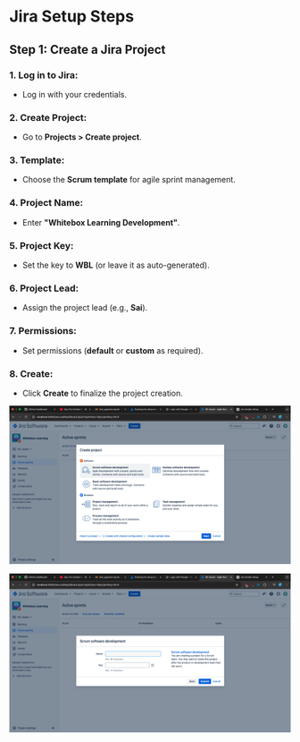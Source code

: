 # Jira Setup Steps

## Step 1: Create a Jira Project

### 1. Log in to Jira:
   - Log in with your credentials.

### 2. Create Project:
   - Go to **Projects > Create project**.

### 3. Template:
   - Choose the **Scrum template** for agile sprint management.

### 4. Project Name:
   - Enter **"Whitebox Learning Development"**.

### 5. Project Key:
   - Set the key to **WBL** (or leave it as auto-generated).

### 6. Project Lead:
   - Assign the project lead (e.g., **Sai**).

### 7. Permissions:
   - Set permissions (**default** or **custom** as required).

### 8. Create:
   - Click **Create** to finalize the project creation.

![alt text](<create project_scrn.png>)

![alt text](<name of the project_scrn.png>)

